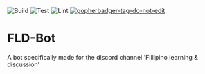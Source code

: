 ![Build](https://github.com/BKrajancic/FLD-Bot/workflows/Build/badge.svg)
![Test](https://github.com/BKrajancic/FLD-Bot/workflows/Test/badge.svg)
![Lint](https://github.com/BKrajancic/FLD-Bot/workflows/Lint/badge.svg)
<a href='https://github.com/jpoles1/gopherbadger' target='_blank'>![gopherbadger-tag-do-not-edit](https://img.shields.io/badge/Go%20Coverage-54%25-brightgreen.svg?longCache=true&style=flat)</a>

# FLD-Bot
A bot specifically made for the discord channel 'Fillipino learning  &amp; discussion'
